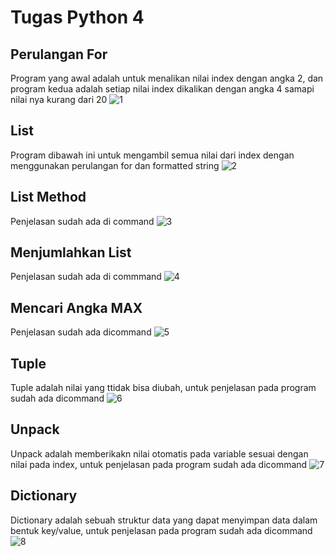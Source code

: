 # Tugas Python 4
## Perulangan For
Program yang awal adalah untuk menalikan nilai index dengan angka 2, dan program kedua adalah setiap nilai index
dikalikan dengan angka 4 samapi nilai nya kurang dari 20
![1](https://user-images.githubusercontent.com/92990909/140754348-e26a19f0-ff23-41d3-addf-26a263146836.png)

## List
Program dibawah ini untuk mengambil semua nilai dari index dengan menggunakan perulangan for dan formatted string
![2](https://user-images.githubusercontent.com/92990909/140754371-a0a3357e-6a1a-41b3-ab41-c5cb714d1ee2.png)

## List Method
Penjelasan sudah ada di command
![3](https://user-images.githubusercontent.com/92990909/140754379-fba2a138-1b93-4477-84ab-828f1645b525.png)

## Menjumlahkan List
Penjelasan sudah ada di commmand
![4](https://user-images.githubusercontent.com/92990909/140754386-0fccbb7d-285d-4d29-9cc7-b7be43c292c2.png)

## Mencari Angka MAX
Penjelasan sudah ada dicommand
![5](https://user-images.githubusercontent.com/92990909/140754391-0e912550-6e70-4496-b570-91c1d1c540fc.png)

## Tuple
Tuple adalah nilai yang ttidak bisa diubah, untuk penjelasan pada program sudah ada dicommand
![6](https://user-images.githubusercontent.com/92990909/140892436-39341554-e549-48a8-b181-9a761ac7da1a.png)

## Unpack
Unpack adalah memberikakn nilai otomatis pada variable sesuai dengan nilai pada index, untuk penjelasan pada program sudah ada dicommand
![7](https://user-images.githubusercontent.com/92990909/140892469-94893565-a0d1-49ea-97ab-524c1c40ff85.png)

## Dictionary
Dictionary adalah sebuah struktur data yang dapat menyimpan data dalam bentuk key/value, untuk penjelasan pada program sudah ada dicommand
![8](https://user-images.githubusercontent.com/92990909/140892496-16b29ac3-69ca-49e3-ba30-611d99949be5.png)
